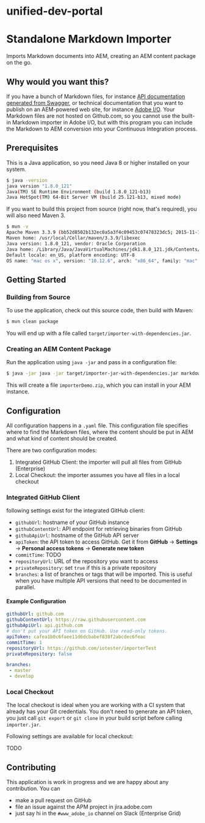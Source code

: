 # unified-dev-portal
# Standalone Markdown Importer

Imports Markdown documents into AEM, creating an AEM content package on the go.

## Why would you want this?

If you have a bunch of Markdown files, for instance [API documentation generated from Swagger](https://git.corp.adobe.com/trieloff/markdownified-swagger), or technical documentation that you want to publish on an AEM-powered web site, for instance [Adobe I/O](https://www.adobe.io). Your Markdown files are not hosted on Github.com, so you cannot use the built-in Markdown importer in Adobe I/O, but with this program you can include the Markdown to AEM conversion into your Continuous Integration process.

## Prerequisites

This is a Java application, so you need Java 8 or higher installed on your system.

```bash
$ java -version
java version "1.8.0_121"
Java(TM) SE Runtime Environment (build 1.8.0_121-b13)
Java HotSpot(TM) 64-Bit Server VM (build 25.121-b13, mixed mode)
```

If you want to build this project from source (right now, that's required), you will also need Maven 3.

```bash
$ mvn -v
Apache Maven 3.3.9 (bb52d8502b132ec0a5a3f4c09453c07478323dc5; 2015-11-10T17:41:47+01:00)
Maven home: /usr/local/Cellar/maven/3.3.9/libexec
Java version: 1.8.0_121, vendor: Oracle Corporation
Java home: /Library/Java/JavaVirtualMachines/jdk1.8.0_121.jdk/Contents/Home/jre
Default locale: en_US, platform encoding: UTF-8
OS name: "mac os x", version: "10.12.6", arch: "x86_64", family: "mac"
```

## Getting Started

### Building from Source

To use the application, check out this source code, then build with Maven:

```bash
$ mvn clean package
```

You will end up with a file called `target/importer-with-dependencies.jar`.

### Creating an AEM Content Package

Run the application using `java -jar` and pass in a configuration file:

```bash
$ java -jar java -jar target/importer-jar-with-dependencies.jar markdown2AEM.yml
```

This will create a file `importerDemo.zip`, which you can install in your AEM instance.

## Configuration

All configuration happens in a `.yaml` file. This configuration file specifies where to find the Markdown files, where the content should be put in AEM and what kind of content should be created.

There are two configuration modes:
1. Integrated GitHub Client: the importer will pull all files from GitHub (Enterprise)
2. Local Checkout: the importer assumes you have all files in a local checkout

### Integrated GitHub Client

following settings exist for the integrated GitHub client:

* `githubUrl`: hostname of your GitHub instance
* `githubContentUrl`: API endpoint for retrieving binaries from GitHub
* `githubApiUrl`: hostname of the GitHub API server
* `apiToken`: the API token to access GitHub. Get it from **GitHub** -> **Settings** -> **Personal access tokens** -> **Generate new token**
* `commitTime`: TODO
* `repositoryUrl`: URL of the repository you want to access
* `privateRepository`: set `true` if this is a private repository
* `branches`: a list of branches or tags that will be imported. This is useful when you have multiple API versions that need to be documented in parallel.

#### Example Configuration
```yaml
githubUrl: github.com
githubContentUrl: https://raw.githubusercontent.com
githubApiUrl: api.github.com
# don't put your API token on GitHub. Use read-only tokens.
apiToken: cafea1b0c6faee11d6dcbabef838f2abcdec6feac
commitTime: 1
repositoryUrl: https://github.com/iotester/importerTest
privateRepository: false

branches:
 - master
 - develop

```

### Local Checkout

The local checkout is ideal when you are working with a CI system that already has your Git credentials. You don't need to generate an API token, you just call `git export` or `git clone` in your build script before calling `importer.jar`.

Following settings are available for local checkout:

TODO

## Contributing

This application is work in progress and we are happy about any contribution. You can
- make a pull request on GitHub
- file an issue against the APM project in jira.adobe.com
- just say hi in the `#www_adobe_io` channel on Slack (Enterprise Grid)
